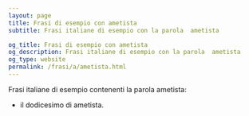 ```yaml
---
layout: page
title: Frasi di esempio con ametista 
subtitle: Frasi italiane di esempio con la parola  ametista

og_title: Frasi di esempio con ametista 
og_description: Frasi italiane di esempio con la parola  ametista
og_type: website
permalink: /frasi/a/ametista.html
---
```


Frasi italiane di esempio contenenti la parola ametista:


- il dodicesimo di ametista.
